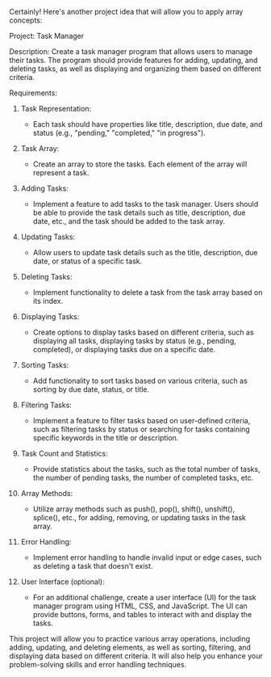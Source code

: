 Certainly! Here's another project idea that will allow you to apply array concepts:

Project: Task Manager

Description:
Create a task manager program that allows users to manage their tasks. The program should provide features for adding, updating, and deleting tasks, as well as displaying and organizing them based on different criteria.

Requirements:
1. Task Representation:
   - Each task should have properties like title, description, due date, and status (e.g., "pending," "completed," "in progress").

2. Task Array:
   - Create an array to store the tasks. Each element of the array will represent a task.

3. Adding Tasks:
   - Implement a feature to add tasks to the task manager. Users should be able to provide the task details such as title, description, due date, etc., and the task should be added to the task array.

4. Updating Tasks:
   - Allow users to update task details such as the title, description, due date, or status of a specific task.

5. Deleting Tasks:
   - Implement functionality to delete a task from the task array based on its index.

6. Displaying Tasks:
   - Create options to display tasks based on different criteria, such as displaying all tasks, displaying tasks by status (e.g., pending, completed), or displaying tasks due on a specific date.

7. Sorting Tasks:
   - Add functionality to sort tasks based on various criteria, such as sorting by due date, status, or title.

8. Filtering Tasks:
   - Implement a feature to filter tasks based on user-defined criteria, such as filtering tasks by status or searching for tasks containing specific keywords in the title or description.

9. Task Count and Statistics:
   - Provide statistics about the tasks, such as the total number of tasks, the number of pending tasks, the number of completed tasks, etc.

10. Array Methods:
    - Utilize array methods such as push(), pop(), shift(), unshift(), splice(), etc., for adding, removing, or updating tasks in the task array.

11. Error Handling:
    - Implement error handling to handle invalid input or edge cases, such as deleting a task that doesn't exist.

12. User Interface (optional):
    - For an additional challenge, create a user interface (UI) for the task manager program using HTML, CSS, and JavaScript. The UI can provide buttons, forms, and tables to interact with and display the tasks.

This project will allow you to practice various array operations, including adding, updating, and deleting elements, as well as sorting, filtering, and displaying data based on different criteria. It will also help you enhance your problem-solving skills and error handling techniques.